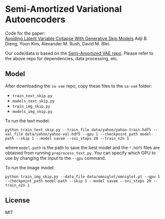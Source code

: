 # Semi-Amortized Variational Autoencoders
Code for the paper:  
[Avoiding Latent Variable Collapse With Generative Skip Models](https://arxiv.org/pdf/1807.04863.pdf)
Adji B. Dieng, Yoon Kim, Alexander M. Rush, David M. Blei.

Our code/data is based on the [Semi-Amortized VAE repo](https://github.com/harvardnlp/sa-vae).
Please refer to the above repo for dependencies, data processing, etc.

## Model
After downloading the `sa-vae` repo, copy these files to the `sa-vae` folder:  
- `train_text_skip.py`
- `models_text_skip.py`
- `train_img_skip.py`
- `models_img_skip.py`

To run the text model:
```
python train_text_skip.py --train_file data/yahoo/yahoo-train.hdf5 --val_file data/yahoo/yahoo-val.hdf5 --gpu 1 --checkpoint_path model-path --skip 1 --model savae --svi_steps 20 --train_n2n 1
```
where `model-path` is the path to save the best model and the `*.hdf5` files are obtained from running `preprocess_text.py`. You can specify which GPU to use by changing the input to the `--gpu` command.

To run the image model:
```
python train_img_skip.py --data_file data/omniglot/omniglot.pt --gpu 1 --checkpoint_path model-path --skip 1 --model savae --svi_steps 20 --train_n2n 1
```
## License
MIT
